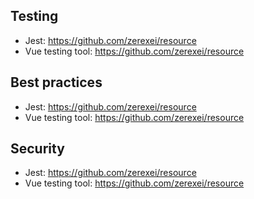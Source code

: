 ## Testing

- Jest: https://github.com/zerexei/resource
- Vue testing tool: https://github.com/zerexei/resource

## Best practices

- Jest: https://github.com/zerexei/resource
- Vue testing tool: https://github.com/zerexei/resource

## Security

- Jest: https://github.com/zerexei/resource
- Vue testing tool: https://github.com/zerexei/resource
